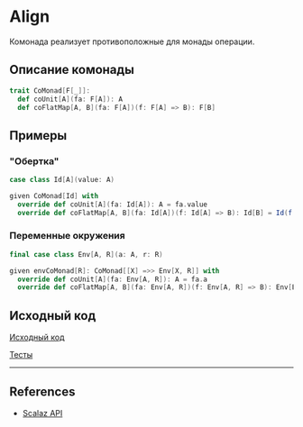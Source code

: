 # Align

Комонада реализует противоположные для монады операции.


## Описание комонады

```scala
trait CoMonad[F[_]]:
  def coUnit[A](fa: F[A]): A
  def coFlatMap[A, B](fa: F[A])(f: F[A] => B): F[B]
```

## Примеры

### "Обертка"

```scala
case class Id[A](value: A)

given CoMonad[Id] with
  override def coUnit[A](fa: Id[A]): A = fa.value
  override def coFlatMap[A, B](fa: Id[A])(f: Id[A] => B): Id[B] = Id(f(fa))
```

### Переменные окружения

```scala
final case class Env[A, R](a: A, r: R)

given envCoMonad[R]: CoMonad[[X] =>> Env[X, R]] with
  override def coUnit[A](fa: Env[A, R]): A = fa.a
  override def coFlatMap[A, B](fa: Env[A, R])(f: Env[A, R] => B): Env[B, R] = Env(f(fa), fa.r)
```

## Исходный код

[Исходный код](https://gitflic.ru/project/artemkorsakov/scalabook/blob?file=examples%2Fsrc%2Fmain%2Fscala%2Ftypeclass%2Fmonad%2FCoMonad.scala&plain=1)

[Тесты](https://gitflic.ru/project/artemkorsakov/scalabook/blob?file=examples%2Fsrc%2Ftest%2Fscala%2Ftypeclass%2Fmonad%2FCoMonadSuite.scala)


---

## References

- [Scalaz API](https://javadoc.io/static/org.scalaz/scalaz-core_3/7.3.6/scalaz/Contravariant.html)
